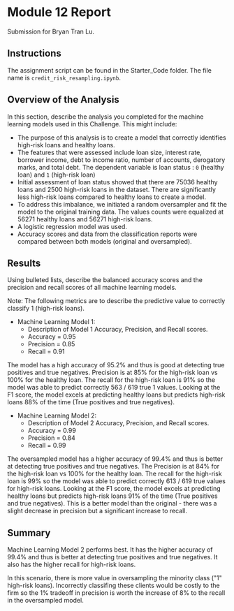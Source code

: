 # Module 12 Report

Submission for Bryan Tran Lu.

## Instructions
The assignment script can be found in the Starter_Code folder. The file name is `credit_risk_resampling.ipynb`.

## Overview of the Analysis

In this section, describe the analysis you completed for the machine learning models used in this Challenge. This might include:

* The purpose of this analysis is to create a model that correctly identifies high-risk loans and healthy loans.
* The features that were assessed include loan size, interest rate, borrower income, debt to income ratio, number of accounts, derogatory marks, and total debt. The dependent variable is loan status : `0` (healthy loan) and `1` (high-risk loan)
* Initial assessment of loan status showed that there are 75036 healthy loans and 2500 high-risk loans in the dataset. There are significantly less high-risk loans compared to healthy loans to create a model.
* To address this imbalance, we initiated a random oversampler and fit the model to the original training data. The values counts were equalized at 56271 healthy loans and 56271 high-risk loans.
* A logistic regression model was used.
* Accuracy scores and data from the classification reports were compared between both models (original and oversampled).

## Results

Using bulleted lists, describe the balanced accuracy scores and the precision and recall scores of all machine learning models.

Note: The following metrics are to describe the predictive value to correctly classify 1 (high-risk loans).

* Machine Learning Model 1:
  * Description of Model 1 Accuracy, Precision, and Recall scores.
  * Accuracy = 0.95
  * Precision = 0.85
  * Recall = 0.91

The model has a high accuracy of 95.2% and thus is good at detecting true positives and true negatives. Precision is at 85% for the high-risk loan vs 100% for the healthy loan. The recall for the high-risk loan is 91% so the model was able to predict correctly 563 / 619 true 1 values. Looking at the F1 score, the model excels at predicting healthy loans but predicts high-risk loans 88% of the time (True positives and true negatives).

* Machine Learning Model 2:
  * Description of Model 2 Accuracy, Precision, and Recall scores.
  * Accuracy = 0.99
  * Precision = 0.84
  * Recall = 0.99
  
The oversampled model has a higher accuracy of 99.4% and thus is better at detecting true positives and true negatives. The Precision is at 84% for the high-risk loan vs 100% for the healthy loan. The recall for the high-risk loan is 99% so the model was able to predict correctly 613 / 619 true values for high-risk loans. Looking at the F1 score, the model excels at predicting healthy loans but predicts high-risk loans 91% of the time (True positives and true negatives). This is a better model than the original - there was a slight decrease in precision but a significant increase to recall.

## Summary
Machine Learning Model 2 performs best. It has the higher accuracy of 99.4% and thus is better at detecting true positives and true negatives. It also has the higher recall for high-risk loans.

In this scenario, there is more value in oversampling the minority class ("1" high-risk loans). Incorrectly classifing these clients would be costly to the firm so the 1% tradeoff in precision is worth the increase of 8% to the recall in the oversampled model. 
